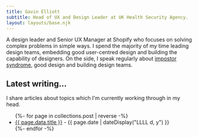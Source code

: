 ```yaml
---
title: Gavin Elliott
subtitle: Head of UX and Design Leader at UK Health Security Agency.
layout: layouts/base.njk
---
```


<div class="intro">
A <span class="intro-highlight">design leader</span> and Senior UX Manager at <span class="intro-highlight">Shopify</span> who focuses on solving complex problems in simple ways. I spend the majority of my time <span class="intro-highlight">leading design teams</span>, <span class="intro-highlight">embedding good user-centred design</span> and <span class="intro-highlight">building the capability</span> of designers. On the side, I speak regularly about <a href="/imposter-syndrome/">impostor syndrome</a>, good design and building design teams.
</div>

## Latest writing...

I share articles about topics which I'm currently working through in my head.

<ul class="listing">
{%- for page in collections.post | reverse -%}
  <li>
    <a href="{{ page.url }}">{{ page.data.title }}</a> -
    <time datetime="{{ page.date }}">{{ page.date | dateDisplay("LLLL d, y") }}</time>
  </li>
{%- endfor -%}
</ul>
